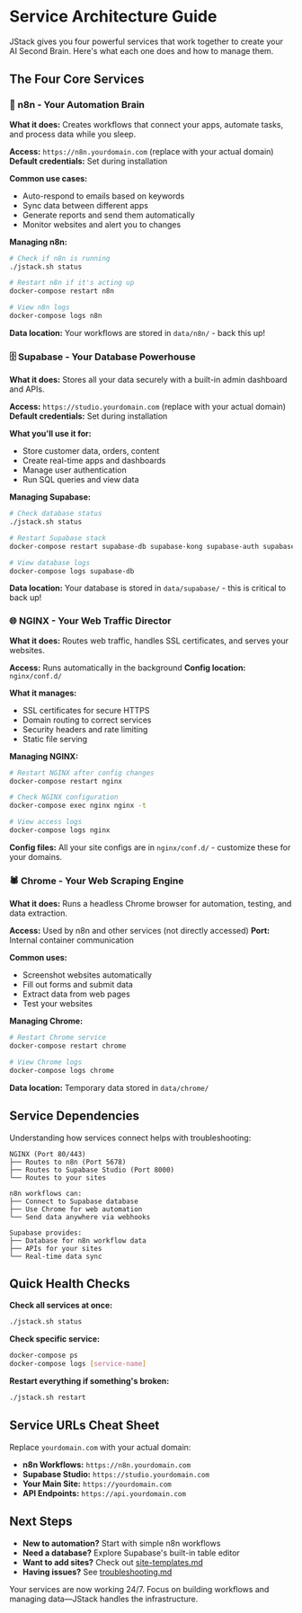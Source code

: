 # Service Architecture Guide

JStack gives you four powerful services that work together to create your AI Second Brain. Here's what each one does and how to manage them.

## The Four Core Services

### 🤖 n8n - Your Automation Brain
**What it does:** Creates workflows that connect your apps, automate tasks, and process data while you sleep.

**Access:** `https://n8n.yourdomain.com` (replace with your actual domain)
**Default credentials:** Set during installation

**Common use cases:**
- Auto-respond to emails based on keywords
- Sync data between different apps
- Generate reports and send them automatically
- Monitor websites and alert you to changes

**Managing n8n:**
```bash
# Check if n8n is running
./jstack.sh status

# Restart n8n if it's acting up
docker-compose restart n8n

# View n8n logs
docker-compose logs n8n
```

**Data location:** Your workflows are stored in `data/n8n/` - back this up!

### 🗄️ Supabase - Your Database Powerhouse
**What it does:** Stores all your data securely with a built-in admin dashboard and APIs.

**Access:** `https://studio.yourdomain.com` (replace with your actual domain)
**Default credentials:** Set during installation

**What you'll use it for:**
- Store customer data, orders, content
- Create real-time apps and dashboards
- Manage user authentication
- Run SQL queries and view data

**Managing Supabase:**
```bash
# Check database status
./jstack.sh status

# Restart Supabase stack
docker-compose restart supabase-db supabase-kong supabase-auth supabase-rest supabase-realtime supabase-storage supabase-meta

# View database logs
docker-compose logs supabase-db
```

**Data location:** Your database is stored in `data/supabase/` - this is critical to back up!

### 🌐 NGINX - Your Web Traffic Director
**What it does:** Routes web traffic, handles SSL certificates, and serves your websites.

**Access:** Runs automatically in the background
**Config location:** `nginx/conf.d/`

**What it manages:**
- SSL certificates for secure HTTPS
- Domain routing to correct services
- Security headers and rate limiting
- Static file serving

**Managing NGINX:**
```bash
# Restart NGINX after config changes
docker-compose restart nginx

# Check NGINX configuration
docker-compose exec nginx nginx -t

# View access logs
docker-compose logs nginx
```

**Config files:** All your site configs are in `nginx/conf.d/` - customize these for your domains.

### 🕷️ Chrome - Your Web Scraping Engine
**What it does:** Runs a headless Chrome browser for automation, testing, and data extraction.

**Access:** Used by n8n and other services (not directly accessed)
**Port:** Internal container communication

**Common uses:**
- Screenshot websites automatically
- Fill out forms and submit data
- Extract data from web pages
- Test your websites

**Managing Chrome:**
```bash
# Restart Chrome service
docker-compose restart chrome

# View Chrome logs
docker-compose logs chrome
```

**Data location:** Temporary data stored in `data/chrome/`

## Service Dependencies

Understanding how services connect helps with troubleshooting:

```
NGINX (Port 80/443) 
├── Routes to n8n (Port 5678)
├── Routes to Supabase Studio (Port 8000)
└── Routes to your sites

n8n workflows can:
├── Connect to Supabase database
├── Use Chrome for web automation
└── Send data anywhere via webhooks

Supabase provides:
├── Database for n8n workflow data
├── APIs for your sites
└── Real-time data sync
```

## Quick Health Checks

**Check all services at once:**
```bash
./jstack.sh status
```

**Check specific service:**
```bash
docker-compose ps
docker-compose logs [service-name]
```

**Restart everything if something's broken:**
```bash
./jstack.sh restart
```

## Service URLs Cheat Sheet

Replace `yourdomain.com` with your actual domain:

- **n8n Workflows:** `https://n8n.yourdomain.com`
- **Supabase Studio:** `https://studio.yourdomain.com`
- **Your Main Site:** `https://yourdomain.com`
- **API Endpoints:** `https://api.yourdomain.com`

## Next Steps

- **New to automation?** Start with simple n8n workflows
- **Need a database?** Explore Supabase's built-in table editor
- **Want to add sites?** Check out [site-templates.md](site-templates.md)
- **Having issues?** See [troubleshooting.md](troubleshooting.md)

Your services are now working 24/7. Focus on building workflows and managing data—JStack handles the infrastructure.